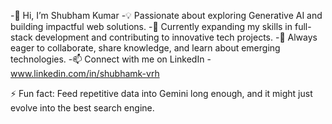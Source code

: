 -👋 Hi, I’m Shubham Kumar
-💡 Passionate about exploring Generative AI and building impactful web solutions.
-🌱 Currently expanding my skills in full-stack development and contributing to innovative tech projects.
-🤝 Always eager to collaborate, share knowledge, and learn about emerging technologies.
-📫 Connect with me on LinkedIn - www.linkedin.com/in/shubhamk-vrh

⚡ Fun fact: Feed repetitive data into Gemini long enough, and it might just evolve into the best search engine.

<!---
ValientRH/ValientRH is a ✨ special ✨ repository because its `README.md` (this file) appears on your GitHub profile.
You can click the Preview link to take a look at your changes.
--->
